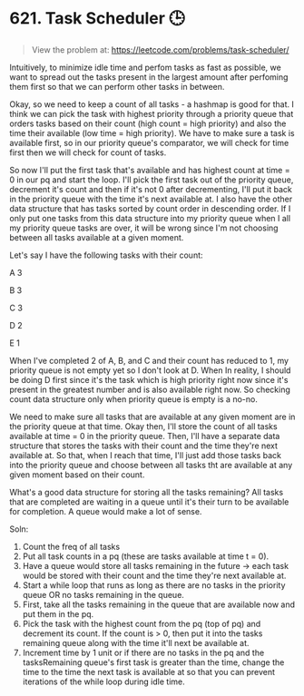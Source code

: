 # 621. Task Scheduler 🕒  
> View the problem at: https://leetcode.com/problems/task-scheduler/

Intuitively, to minimize idle time and perfom tasks as fast as possible, we want to spread out the tasks present in the largest amount after perfoming them first so that we can
perform other tasks in between.

Okay, so we need to keep a count of all tasks - a hashmap is good for that. I think we can pick the task with highest priority through a priority queue that orders tasks
based on their count (high count = high priority) and also the time their available (low time = high priority). We have to make sure a task is available first, so in our priority 
queue's comparator, we will check for time first then we will check for count of tasks.

So now I'll put the first task that's available and has highest count at time = 0 in our pq and start the loop. I'll pick the first task out of the priority queue, decrement it's count
and then if it's not 0 after decrementing, I'll put it back in the priority queue with the time it's next available at. I also have the other data structure that has tasks sorted
by count order in descending order. If I only put one tasks from this data structure into my priority queue when I all my priority queue tasks are over, it will be wrong since
I'm not choosing between all tasks available at a given moment.

Let's say I have the following tasks with their count:

A 3

B 3

C 3

D 2

E 1

When I've completed 2 of A, B, and C and their count has reduced to 1, my priority queue is not empty yet so I don't look at D. When In reality, I should be doing D first since it's the
task which is high priority right now since it's present in the greatest number and is also available right now. So checking count data structure only when priority queue is empty is a no-no.

We need to make sure all tasks that are available at any given moment are in the priority queue at that time. Okay then, I'll store the count of all tasks available at time = 0 in the priority
queue. Then, I'll have a separate data structure that stores the tasks with their count and the time they're next available at. So that, when I reach that time, I'll just add those tasks
back into the priority queue and choose between all tasks tht are available at any given moment based on their count.

What's a good data structure for storing all the tasks remaining? All tasks that are completed are waiting in a queue until it's their turn to be available for completion. A queue would 
make a lot of sense.

Soln:
1. Count the freq of all tasks
2. Put all task counts in a pq (these are tasks available at time t = 0).
3. Have a queue would store all tasks remaining in the future -> each task would be stored with their count and the time they're next available at.
4. Start a while loop that runs as long as there are no tasks in the priority queue OR no tasks remaining in the queue.
5. First, take all the tasks remaining in the queue that are available now and put them in the pq.
6. Pick the task with the highest count from the pq (top of pq) and decrement its count. If the count is > 0, then put it into the tasks remaining queue along with the time it'll next be available at.
7. Increment time by 1 unit or if there are no tasks in the pq and the tasksRemaining queue's first task is greater than the time, change the time to the time the next task is available at
so that you can prevent iterations of the while loop during idle time.
 
